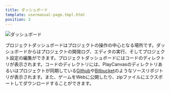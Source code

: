 ```yaml
---
title: ダッシュボード
template: usermanual-page.tmpl.html
position: 3
---
```


![ダッシュボード][1]

プロジェクトダッシュボードはプロジェクトの操作の中心となる場所です。ダッシュボードからはプロジェクトの開発ログ、エディタの実行、そしてプロジェクト設定の編集ができます。プロジェクトダッシュボードにはコードのディレクトリが表示されます。コードのディレクトリには、PlayCanvasのディレクトリあるいはプロジェクトが同期している[Github][2]や[Bitbucket][3]のようなソースリポジトリが表示されます。また、ゲームをWebに公開したり、zipファイルにエクスポートしてダウンロードすることができます。

[1]: /images/platform/dashboard2.jpg
[2]: https://github.com
[3]: https://bitbucket.org/


